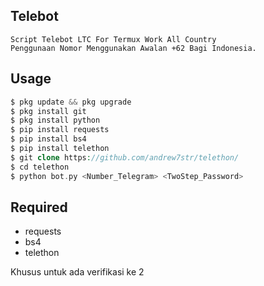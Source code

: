 ## Telebot
```
Script Telebot LTC For Termux Work All Country
Penggunaan Nomor Menggunakan Awalan +62 Bagi Indonesia.
```
## Usage
```php
$ pkg update && pkg upgrade
$ pkg install git
$ pkg install python
$ pip install requests
$ pip install bs4
$ pip install telethon
$ git clone https://github.com/andrew7str/telethon/
$ cd telethon
$ python bot.py <Number_Telegram> <TwoStep_Password>
```

## Required
- requests
- bs4
- telethon

Khusus untuk ada verifikasi ke 2
